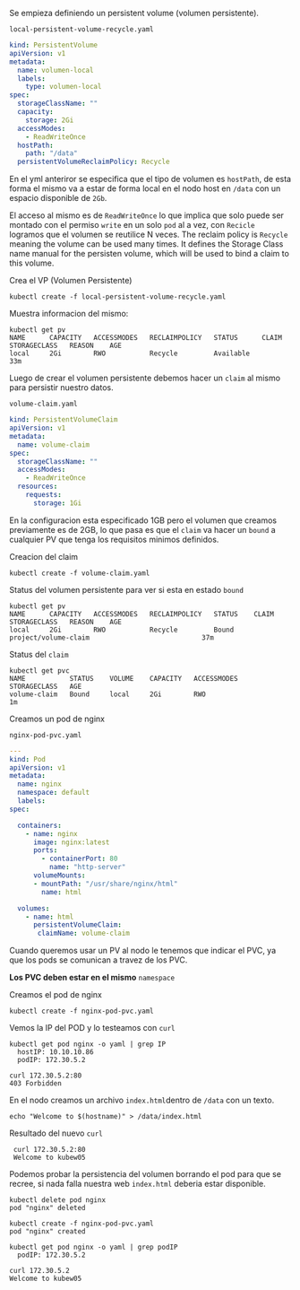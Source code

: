 Se empieza definiendo un persistent volume (volumen persistente).

 ``local-persistent-volume-recycle.yaml`` 
```yaml
kind: PersistentVolume
apiVersion: v1
metadata:
  name: volumen-local
  labels:
    type: volumen-local
spec:
  storageClassName: ""
  capacity:
    storage: 2Gi
  accessModes:
    - ReadWriteOnce
  hostPath:
    path: "/data"
  persistentVolumeReclaimPolicy: Recycle
```

En el yml anteriror se especifica que el tipo de volumen es  `hostPath`, de esta forma el mismo va a estar de forma local en el nodo host en `/data` con un espacio disponible de `2Gb`.

El acceso al mismo es de `ReadWriteOnce` lo que implica que solo puede ser montado con el permiso `write` en un solo `pod` al a vez, con `Recicle` logramos que el volumen se reutilice N veces.
 The reclaim policy is ``Recycle`` meaning the volume can be used many times.  It defines the Storage Class name manual for the persisten volume, which will be used to bind a claim to this volume.

Crea el VP (Volumen Persistente)

    kubectl create -f local-persistent-volume-recycle.yaml
    
Muestra informacion del mismo:

    kubectl get pv
    NAME      CAPACITY   ACCESSMODES   RECLAIMPOLICY   STATUS      CLAIM     STORAGECLASS   REASON    AGE
    local     2Gi        RWO           Recycle         Available                                      33m

Luego de crear el volumen persistente debemos hacer un `claim` al mismo  para persistir nuestro datos.

``volume-claim.yaml`` 
```yaml
kind: PersistentVolumeClaim
apiVersion: v1
metadata:
  name: volume-claim
spec:
  storageClassName: ""
  accessModes:
    - ReadWriteOnce
  resources:
    requests:
      storage: 1Gi
```
En la configuracion esta especificado 1GB pero el volumen que creamos previamente es de 2GB, lo que pasa es que el `claim` va hacer un `bound` a cualquier PV que tenga los requisitos minimos definidos.

Creacion del claim

    kubectl create -f volume-claim.yaml

Status  del volumen persistente para ver  si esta en estado `bound`

    kubectl get pv
    NAME      CAPACITY   ACCESSMODES   RECLAIMPOLICY   STATUS    CLAIM                  STORAGECLASS   REASON    AGE
    local     2Gi        RWO           Recycle         Bound     project/volume-claim                            37m

Status del `claim`

    kubectl get pvc
    NAME           STATUS    VOLUME    CAPACITY   ACCESSMODES   STORAGECLASS   AGE
    volume-claim   Bound     local     2Gi        RWO                          1m

Creamos un  pod de nginx

``nginx-pod-pvc.yaml`` 
```yaml
---
kind: Pod
apiVersion: v1
metadata:
  name: nginx
  namespace: default
  labels:
spec:

  containers:
    - name: nginx
      image: nginx:latest
      ports:
        - containerPort: 80
          name: "http-server"
      volumeMounts:
      - mountPath: "/usr/share/nginx/html"
        name: html

  volumes:
    - name: html
      persistentVolumeClaim:
       claimName: volume-claim
```

Cuando queremos usar un PV al nodo le tenemos que indicar el PVC, ya que los pods se comunican a travez de los PVC.

**Los PVC deben estar en el mismo** `namespace`

Creamos el pod de nginx

    kubectl create -f nginx-pod-pvc.yaml

Vemos la IP del POD y lo testeamos con `curl`

    kubectl get pod nginx -o yaml | grep IP
      hostIP: 10.10.10.86
      podIP: 172.30.5.2

    curl 172.30.5.2:80
    403 Forbidden

En el nodo creamos un archivo `index.html`dentro de `/data` con un texto.

    echo "Welcome to $(hostname)" > /data/index.html

Resultado del nuevo `curl`

     curl 172.30.5.2:80
     Welcome to kubew05

Podemos probar la persistencia del volumen borrando el pod para que se recree, si nada falla  nuestra web `index.html` deberia estar disponible.

    kubectl delete pod nginx
    pod "nginx" deleted

    kubectl create -f nginx-pod-pvc.yaml
    pod "nginx" created

    kubectl get pod nginx -o yaml | grep podIP
      podIP: 172.30.5.2

    curl 172.30.5.2
    Welcome to kubew05
